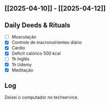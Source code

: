## [[2025-04-10]] - [[2025-04-12]]

## Daily Deeds & Rituals

- [ ] Musculação 
- [x] Controle de macronutrientes diário
- [x] Cardio
- [x] Deficit calórico 500 kcal
- [ ] 1h Inglês
- [x] 1h Udemy
- [x] Meditação
## Log

Deixei o computador no techservice.